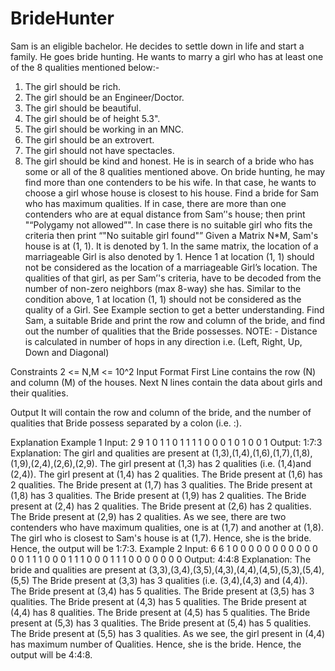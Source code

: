 # BrideHunter
Sam is an eligible bachelor. He decides to settle down in life and start a family. He goes bride hunting.
He wants to marry a girl who has at least one of the 8 qualities mentioned below:-
1) The girl should be rich.
2) The girl should be an Engineer/Doctor.
3) The girl should be beautiful.
4) The girl should be of height 5.3".
5) The girl should be working in an MNC.
6) The girl should be an extrovert.
7) The girl should not have spectacles.
8) The girl should be kind and honest.
He is in search of a bride who has some or all of the 8 qualities mentioned above. On bride hunting, he may find more than one contenders to be his wife.
In that case, he wants to choose a girl whose house is closest to his house. Find a bride for Sam who has maximum qualities. If in case, there are more than one contenders who are at equal distance from Sam’'s house; then
print "“Polygamy not allowed”".
In case there is no suitable girl who fits the criteria then print “"No suitable girl found"”
Given a Matrix N*M, Sam's house is at (1, 1). It is denoted by 1. In the same matrix, the location of a marriageable Girl is also denoted by 1. Hence 1 at location (1, 1) should not be considered as the location of a marriageable Girl’s location.
The qualities of that girl, as per Sam’'s criteria, have to be decoded from the number of non-zero neighbors (max 8-way) she has. Similar to the condition above, 1 at location (1, 1) should not be considered as the quality of a Girl. See Example section to get a better understanding.
Find Sam, a suitable Bride and print the row and column of the bride, and find out the number of qualities that the Bride possesses.
NOTE: - Distance is calculated in number of hops in any direction i.e. (Left, Right, Up, Down and Diagonal)

Constraints
2 <= N,M <= 10^2
Input Format
First Line contains the row (N) and column (M) of the houses.
Next N lines contain the data about girls and their qualities.

Output
It will contain the row and column of the bride, and the number of qualities that Bride possess separated by a colon (i.e. :).

Explanation
Example 1
Input:
2 9
1 0 1 1 0 1 1 1 1
0 0 0 1 0 1 0 0 1
Output:
1:7:3
Explanation:
The girl and qualities are present at (1,3),(1,4),(1,6),(1,7),(1,8),(1,9),(2,4),(2,6),(2,9).
The girl present at (1,3) has 2 qualities (i.e. (1,4)and (2,4)).
The girl present at (1,4) has 2 qualities.
The Bride present at (1,6) has 2 qualities.
The Bride present at (1,7) has 3 qualities.
The Bride present at (1,8) has 3 qualities.
The Bride present at (1,9) has 2 qualities.
The Bride present at (2,4) has 2 qualities.
The Bride present at (2,6) has 2 qualities.
The Bride present at (2,9) has 2 qualities.
As we see, there are two contenders who have maximum qualities, one is at (1,7) and another at (1,8).
The girl who is closest to Sam's house is at (1,7). Hence, she is the bride.
Hence, the output will be 1:7:3.
Example 2
Input:
6 6
1 0 0 0 0 0
0 0 0 0 0 0
0 0 1 1 1 0
0 0 1 1 1 0
0 0 1 1 1 0
0 0 0 0 0 0
Output:
4:4:8
Explanation:
The bride and qualities are present at (3,3),(3,4),(3,5),(4,3),(4,4),(4,5),(5,3),(5,4),(5,5)
The Bride present at (3,3) has 3 qualities (i.e. (3,4),(4,3) and (4,4)).
The Bride present at (3,4) has 5 qualities.
The Bride present at (3,5) has 3 qualities.
The Bride present at (4,3) has 5 qualities.
The Bride present at (4,4) has 8 qualities.
The Bride present at (4,5) has 5 qualities.
The Bride present at (5,3) has 3 qualities.
The Bride present at (5,4) has 5 qualities.
The Bride present at (5,5) has 3 qualities.
As we see, the girl present in (4,4) has maximum number of Qualities. Hence, she is the bride.
Hence, the output will be 4:4:8.
